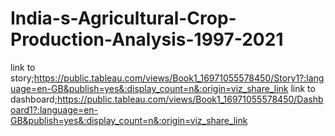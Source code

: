 # India-s-Agricultural-Crop-Production-Analysis-1997-2021
link to story;https://public.tableau.com/views/Book1_16971055578450/Story1?:language=en-GB&publish=yes&:display_count=n&:origin=viz_share_link
link to dashboard;https://public.tableau.com/views/Book1_16971055578450/Dashboard1?:language=en-GB&publish=yes&:display_count=n&:origin=viz_share_link
